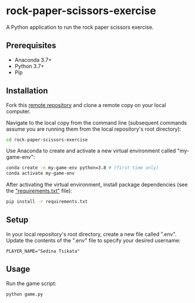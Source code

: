 # rock-paper-scissors-exercise

A Python application to run the rock paper scissors exercise.

## Prerequisites

  + Anaconda 3.7+
  + Python 3.7+
  + Pip

## Installation
Fork this [remote repository](https://github.com/stsikata/rock-paper-scissors-exercise.git) and clone a remote copy on your local computer.

Navigate to the local copy from the command line (subsequent commands assume you are running them from the local repository's root directory):

```sh
cd rock-paper-scissors-exercise
```

Use Anaconda to create and activate a new virtual environment called "my-game-env":

```sh
conda create -n my-game-env python=3.8 # (first time only)
conda activate my-game-env
```

After activating the virtual environment, install package dependencies (see the ["requirements.txt"](/requirements.txt) file):

```sh
pip install -r requirements.txt
```

## Setup

In your local repository's root directory, create a new file called ".env". Update the contents of the ".env" file to specify your desired username:

    PLAYER_NAME="Sedina Tsikata"

## Usage

Run the game script:

```py
python game.py
```